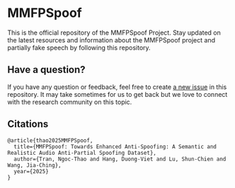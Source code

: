 # MMFPSpoof


This is the official repository of the MMFPSpoof Project. 
Stay updated on the latest resources and information about the MMFPSpoof project and partially fake speech by following this repository.



## Have a question?
If you have any question or feedback, feel free to create [a new issue](https://github.com/Itsme870/MMFPSpoof/issues) in this repository.
It may take sometimes for us to get back but we love to connect with the research community on this topic.

## Citations
```
@article{thao2025MMFPSpoof,
  title={MMFPSpoof: Towards Enhanced Anti-Spoofing: A Semantic and Realistic Audio Anti-Partial Spoofing Dataset},
  author={Tran, Ngoc-Thao and Hang, Duong-Viet and Lu, Shun-Chien and Wang, Jia-Ching},
  year={2025}
}
```
